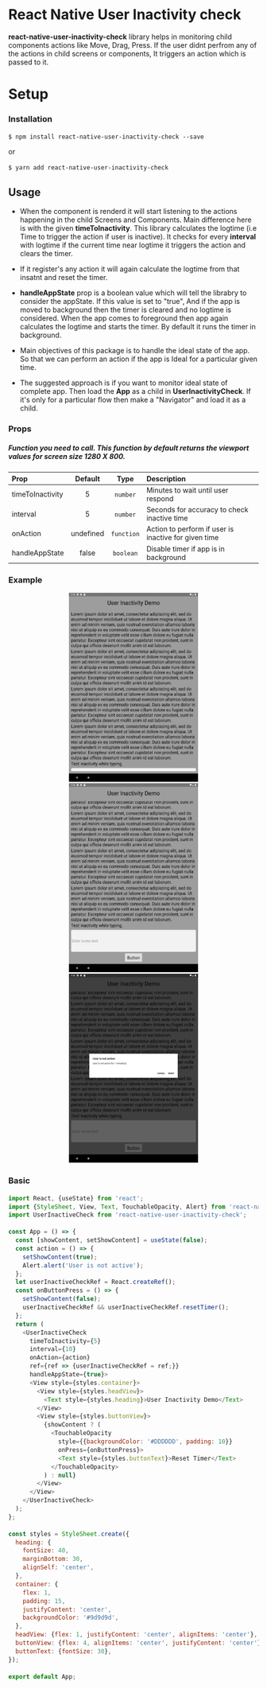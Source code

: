 # React Native User Inactivity check

**react-native-user-inactivity-check** library helps in monitoring child components actions like Move, Drag, Press. If the user didnt perfrom any of the actions in child screens or components, It triggers an action which is passed to it.

# Setup
### Installation

`$ npm install react-native-user-inactivity-check --save`

or

`$ yarn add react-native-user-inactivity-check`


## Usage

* When the component is renderd it will start listening to the actions happening in the child Screens and Components. Main difference here is with the given **timeToInactivity**. This library calculates the logtime (i.e Time to trigger the action if user is inactive). It checks for every **interval** with logtime if the current time near logtime it triggers the action and clears the timer.

* If it register's any action it will again calculate the logtime from that insatnt and reset the timer. 

* **handleAppState** prop is a boolean value which will tell the librabry to consider the appState. If this value is set to "true", And if the app is moved to background then the timer is cleared and no logtime is considered. When the app comes to foreground then app again calculates the logtime and starts the timer. By default it runs the timer in background.

* Main objectives of this package is to handle the ideal state of the app. So that we can perform an action if the app is Ideal for a particular given time.

* The suggested approach is if you want to monitor ideal state of complete app. Then load the **App** as a child in **UserInactivityCheck**. If it's only for a particular flow then make a "Navigator" and load it as a child.

### Props
##### Function you need to call. This function by default returns the viewport values for screen size 1280 X 800.

| Prop           |     Default     |   Type   | Description                                                                                                 |
| :------------- | :-------------: | :------: | :---------------------------------------------------------------------------------------------------------- |
| timeToInactivity     |  5  |  `number`  | Minutes to wait until user respond  |
| interval     |  5  |  `number`  | Seconds for accuracy to check inactive time  |
| onAction     |  undefined  |  `function`  | Action to perform if user is inactive for given time  |
| handleAppState     |  false  |  `boolean`  | Disable timer if app is in background  |

### Example
<p align="center">
<img src="./assets/Image1.png" width="260" height="380">
  
<img src="./assets/Image2.png" width="260" height="380">

<img src="./assets/Image3.png" width="260" height="380">

</p>

### Basic
```javascript
import React, {useState} from 'react';
import {StyleSheet, View, Text, TouchableOpacity, Alert} from 'react-native';
import UserInactiveCheck from 'react-native-user-inactivity-check';

const App = () => {
  const [showContent, setShowContent] = useState(false);
  const action = () => {
    setShowContent(true);
    Alert.alert('User is not active');
  };
  let userInactiveCheckRef = React.createRef();
  const onButtonPress = () => {
    setShowContent(false);
    userInactiveCheckRef && userInactiveCheckRef.resetTimer();
  };
  return (
    <UserInactiveCheck
      timeToInactivity={5}
      interval={10}
      onAction={action}
      ref={ref => {userInactiveCheckRef = ref;}}
      handleAppState={true}>
      <View style={styles.container}>
        <View style={styles.headView}>
          <Text style={styles.heading}>User Inactivity Demo</Text>
        </View>
        <View style={styles.buttonView}>
          {showContent ? (
            <TouchableOpacity
              style={{backgroundColor: '#DDDDDD', padding: 10}}
              onPress={onButtonPress}>
              <Text style={styles.buttonText}>Reset Timer</Text>
            </TouchableOpacity>
          ) : null}
        </View>
      </View>
    </UserInactiveCheck>
  );
};

const styles = StyleSheet.create({
  heading: {
    fontSize: 40,
    marginBottom: 30,
    alignSelf: 'center',
  },
  container: {
    flex: 1,
    padding: 15,
    justifyContent: 'center',
    backgroundColor: '#9d9d9d',
  },
  headView: {flex: 1, justifyContent: 'center', alignItems: 'center'},
  buttonView: {flex: 4, alignItems: 'center', justifyContent: 'center'},
  buttonText: {fontSize: 30},
});

export default App;
```
